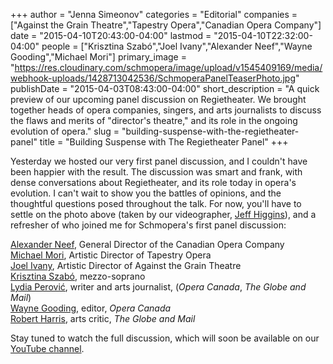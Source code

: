 +++
author = "Jenna Simeonov"
categories = "Editorial"
companies = ["Against the Grain Theatre","Tapestry Opera","Canadian Opera Company"]
date = "2015-04-10T20:43:00-04:00"
lastmod = "2015-04-10T22:32:00-04:00"
people = ["Krisztina Szabó","Joel Ivany","Alexander Neef","Wayne Gooding","Michael Mori"]
primary_image = "https://res.cloudinary.com/schmopera/image/upload/v1545409169/media/webhook-uploads/1428713042536/SchmoperaPanelTeaserPhoto.jpg"
publishDate = "2015-04-03T08:43:00-04:00"
short_description = "A quick preview of our upcoming panel discussion on Regietheater. We brought together heads of opera companies, singers, and arts journalists to discuss the flaws and merits of &quot;director&#039;s theatre,&quot; and its role in the ongoing evolution of opera."
slug = "building-suspense-with-the-regietheater-panel"
title = "Building Suspense with The Regietheater Panel"
+++

<p>
	Yesterday we hosted our very first panel discussion, and I couldn't have been happier with the result. The discussion was smart and frank, with dense conversations about Regietheater, and its role today in opera's evolution. I can't wait to show you the battles of opinions, and the thoughtful questions posed throughout the talk. For now, you'll have to settle on the photo above (taken by our videographer, <a href="http://jeffhiggins.ca/" target="_blank" data-mce-href="http://jeffhiggins.ca">Jeff Higgins</a>), and a refresher of who joined me for Schmopera's first panel discussion:
</p>
<p>
	<a href="https://twitter.com/alexanderncoc" target="_blank" data-mce-href="https://twitter.com/alexanderncoc">Alexander Neef</a>, General Director of the Canadian Opera Company<br>
	<a href="https://twitter.com/michaelhmori" target="_blank" data-mce-href="https://twitter.com/michaelhmori">Michael Mori</a>, Artistic Director of Tapestry Opera<br>
	<a href="https://twitter.com/joelivany" target="_blank" data-mce-href="https://twitter.com/joelivany">Joel Ivany</a>, Artistic Director of Against the Grain Theatre<br>
	<a href="http://www.krisztinaszabo.com/" target="_blank" data-mce-href="http://www.krisztinaszabo.com/">Krisztina Szabó</a>, mezzo-soprano<br>
	<a href="http://www.lydiaperovic.com/index.html" target="_blank" data-mce-href="http://www.lydiaperovic.com/index.html">Lydia Perović</a>, writer and arts journalist, (<em>Opera Canada</em>, <em>The Globe and Mail</em>)<br>
	<a href="https://twitter.com/OperaCanada" target="_blank" data-mce-href="https://twitter.com/OperaCanada">Wayne Gooding</a>, editor, <em>Opera Canada</em><br>
	<a href="http://www.theglobeandmail.com/search/?q=%22robert+harris%22" target="_blank" data-mce-href="http://www.theglobeandmail.com/search/?q=%22robert+harris%22">Robert Harris</a>, arts critic, <em>The Globe and Mail</em>
</p>
<p>
	Stay tuned to watch the full discussion, which will soon be available on our <a href="https://www.youtube.com/channel/UCbNNVvl8UZY-3ghpG2YhTtg" target="_blank" data-mce-href="https://www.youtube.com/channel/UCbNNVvl8UZY-3ghpG2YhTtg">YouTube channel</a>.
</p>
